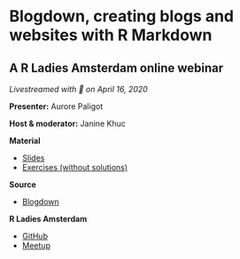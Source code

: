 # Blogdown, creating blogs and websites with R Markdown

## A R Ladies Amsterdam online webinar

*Livestreamed with :purple_heart: on April 16, 2020*

**Presenter:** Aurore Paligot

**Host & moderator:** Janine Khuc 

**Material**
- [Slides](https://github.com/aurorepaligot/rladiesamsterdam_blogdown_handout/blob/master/R-Ladies%20Amsterdam_16-04-2020_Blogdown_Aurore%20Paligot.pdf)
- [Exercises  (without solutions)](https://github.com/aurorepaligot/rladiesamsterdam_blogdown_handout/blob/master/rladiesamsterdam_blogdown_handout_INCOMPLETE.R)

**Source**
- [Blogdown](https://bookdown.org/yihui/blogdown/)

**R Ladies Amsterdam**
- [GitHub](https://github.com/rladiesamsterdam)
- [Meetup](https://www.meetup.com/fr-FR/rladies-amsterdam/)
